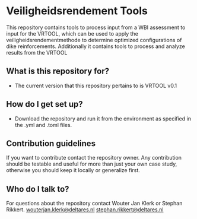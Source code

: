 # Veiligheidsrendement Tools #

This repository contains tools to process input from a WBI assessment to input for the VRTOOL, which can be used to apply the veiligheidsrendementmethode to determine optimized configurations of dike reinforcements. Additionally it contains tools to process and analyze results from the VRTOOL

## What is this repository for?

* The current version that this repository pertains to is VRTOOL v0.1

## How do I get set up? ##

* Download the repository and run it from the environment as specified in the .yml and .toml files.

## Contribution guidelines ##

If you want to contribute contact the repository owner. Any contribution should be testable and useful for more than just your own case study, otherwise you should keep it locally or generalize first.

## Who do I talk to? ##

For questions about the repository contact Wouter Jan Klerk or Stephan Rikkert.
wouterjan.klerk@deltares.nl
stephan.rikkert@deltares.nl

